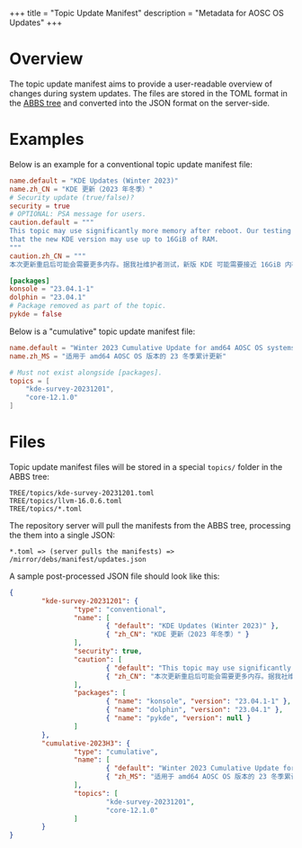 +++
title = "Topic Update Manifest"
description = "Metadata for AOSC OS Updates"
+++

Overview
===

The topic update manifest aims to provide a user-readable overview of changes
during system updates. The files are stored in the TOML format in the
[ABBS tree](https://github.com/AOSC-Dev/aosc-os-abbs) and converted into the
JSON format on the server-side.

Examples
===

Below is an example for a conventional topic update manifest file:

```toml
name.default = "KDE Updates (Winter 2023)"
name.zh_CN = "KDE 更新（2023 年冬季）"
# Security update (true/false)?
security = true
# OPTIONAL: PSA message for users.
caution.default = """
This topic may use significantly more memory after reboot. Our testing finds
that the new KDE version may use up to 16GiB of RAM.
"""
caution.zh_CN = """
本次更新重启后可能会需要更多内存。据我社维护者测试，新版 KDE 可能需要接近 16GiB 内存。"""

[packages]
konsole = "23.04.1-1"
dolphin = "23.04.1"
# Package removed as part of the topic.
pykde = false
```

Below is a "cumulative" topic update manifest file:

```toml
name.default = "Winter 2023 Cumulative Update for amd64 AOSC OS systems"
name.zh_MS = "适用于 amd64 AOSC OS 版本的 23 冬季累计更新"

# Must not exist alongside [packages].
topics = [
    "kde-survey-20231201",
    "core-12.1.0"
]
```

Files
===

Topic update manifest files will be stored in a special `topics/` folder in the
ABBS tree:

```
TREE/topics/kde-survey-20231201.toml
TREE/topics/llvm-16.0.6.toml
TREE/topics/*.toml
```

The repository server will pull the manifests from the ABBS tree, processing
the them into a single JSON:

```
*.toml => (server pulls the manifests) => /mirror/debs/manifest/updates.json
```

A sample post-processed JSON file should look like this:

```json
{
        "kde-survey-20231201": {
                "type": "conventional",
                "name": [
                        { "default": "KDE Updates (Winter 2023)" },
                        { "zh_CN": "KDE 更新（2023 年冬季）" }
                ],
                "security": true,
                "caution": [
                        { "default": "This topic may use significantly more memory after reboot. Our testing finds\nthat the new KDE version may use up to 16GiB of RAM." },
                        { "zh_CN": "本次更新重启后可能会需要更多内存。据我社维护者测试，新版 KDE 可能需要接近 16GiB 内存。" }
                ],
                "packages": [
                        { "name": "konsole", "version": "23.04.1-1" },
                        { "name": "dolphin", "version": "23.04.1" },
                        { "name": "pykde", "version": null }
                ]
        },
        "cumulative-2023H3": {
                "type": "cumulative",
                "name": [
                        { "default": "Winter 2023 Cumulative Update for amd64 AOSC OS systems" },
                        { "zh_MS": "适用于 amd64 AOSC OS 版本的 23 冬季累计更新" }
                ],
                "topics": [
                        "kde-survey-20231201",
                        "core-12.1.0"
                ]
        }
}
```
